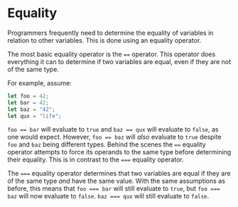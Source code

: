 # Equality

Programmers frequently need to determine the equality of variables in relation to other variables. This is done using an equality operator.

The most basic equality operator is the `==` operator. This operator does everything it can to determine if two variables are equal, even if they are not of the same type.

For example, assume:

```javascript
let foo = 42;
let bar = 42;
let baz = "42";
let qux = "life";
```

`foo == bar` will evaluate to `true` and `baz == qux` will evaluate to `false`, as one would expect. However, `foo == baz` will _also_ evaluate to `true` despite `foo` and `baz` being different types. Behind the scenes the `==` equality operator attempts to force its operands to the same type before determining their equality. This is in contrast to the `===` equality operator.

The `===` equality operator determines that two variables are equal if they are of the same type _and_ have the same value. With the same assumptions as before, this means that `foo === bar` will still evaluate to `true`, but `foo === baz` will now evaluate to `false`. `baz === qux` will still evaluate to `false`.

